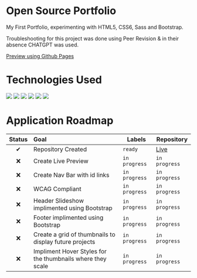 <h1>Open Source Portfolio</h1>
My First Portfolio, experimenting with HTML5, CSS6, Sass and Bootstrap.

Troubleshooting for this project was done using Peer Revision & in their absence CHATGPT was used. 

<a href="INSERT/Preview/Live/Here">Preview using Github Pages</a>

</hr>

# Technologies Used
<img src="https://img.shields.io/badge/HTML5-E34F26.svg?style=for-the-badge&logo=HTML5&logoColor=white"> <img src="https://img.shields.io/badge/Sass-CC6699.svg?style=for-the-badge&logo=Sass&logoColor=white"> <img src="https://img.shields.io/badge/CSS3-1572B6.svg?style=for-the-badge&logo=CSS3&logoColor=white"> <img src="https://img.shields.io/badge/Bootstrap-7952B3.svg?style=for-the-badge&logo=Bootstrap&logoColor=white"> <img src="https://img.shields.io/badge/Visual%20Studio%20Code-007ACC.svg?style=for-the-badge&logo=Visual-Studio-Code&logoColor=white"> <img src="https://img.shields.io/badge/OpenAI-412991.svg?style=for-the-badge&logo=OpenAI&logoColor=white">

# Application Roadmap

| Status | Goal | Labels | Repository |
| :---: | :--- | --- | --- |
| ✔ | Repository Created | `ready` | <a href='https://github.com/AngelaTorres2002/Open-Source-Portfolio'>Live</a> |
| ❌ | Create Live Preview | `in progress` |  `in progress` |
| ❌ | Create Nav Bar with id links | `in progress` |  `in progress` |
| ❌ | WCAG Compliant  | `in progress` |  `in progress` |
| ❌ | Header Slideshow implimented using Bootstrap  | `in progress` |  `in progress` |
| ❌ | Footer implimented using Bootstrap  | `in progress` |  `in progress` |
| ❌ | Create a grid of thumbnails to display future projects  | `in progress` |  `in progress` |
| ❌ | Impliment Hover Styles for the thumbnails where they scale  | `in progress` |  `in progress` |
